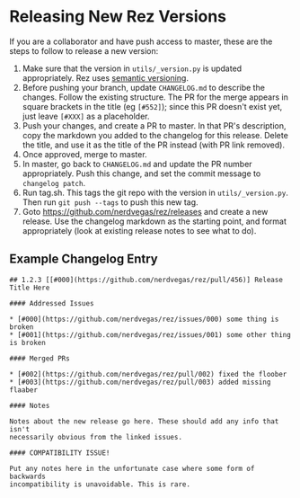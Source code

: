 # Releasing New Rez Versions

If you are a collaborator and have push access to master, these are the steps to
follow to release a new version:

1. Make sure that the version in `utils/_version.py` is updated appropriately.
   Rez uses [semantic versioning](https://semver.org/).
1. Before pushing your branch, update `CHANGELOG.md` to describe the changes. Follow
   the existing structure. The PR for the merge appears in square brackets in the
   title (eg `[#552]`); since this PR doesn't exist yet, just leave `[#XXX]` as a
   placeholder.
2. Push your changes, and create a PR to master. In that PR's description, copy
   the markdown you added to the changelog for this release. Delete the title,
   and use it as the title of the PR instead (with PR link removed).
3. Once approved, merge to master.
4. In master, go back to `CHANGELOG.md` and update the PR number appropriately.
   Push this change, and set the commit message to `changelog patch`.
5. Run tag.sh. This tags the git repo with the version in `utils/_version.py`.
   Then run `git push --tags` to push this new tag.
6. Goto https://github.com/nerdvegas/rez/releases and create a new release. Use
   the changelog markdown as the starting point, and format appropriately (look
   at existing release notes to see what to do).

## Example Changelog Entry

```
## 1.2.3 [[#000](https://github.com/nerdvegas/rez/pull/456)] Release Title Here

#### Addressed Issues

* [#000](https://github.com/nerdvegas/rez/issues/000) some thing is broken
* [#001](https://github.com/nerdvegas/rez/issues/001) some other thing is broken

#### Merged PRs

* [#002](https://github.com/nerdvegas/rez/pull/002) fixed the floober
* [#003](https://github.com/nerdvegas/rez/pull/003) added missing flaaber

#### Notes

Notes about the new release go here. These should add any info that isn't
necessarily obvious from the linked issues.

#### COMPATIBILITY ISSUE!

Put any notes here in the unfortunate case where some form of backwards
incompatibility is unavoidable. This is rare.
```
